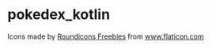 # pokedex_kotlin

<div>Icons made by <a href="https://www.flaticon.com/authors/roundicons-freebies" title="Roundicons Freebies">Roundicons Freebies</a> from <a href="https://www.flaticon.com/"             title="Flaticon">www.flaticon.com</a></div>